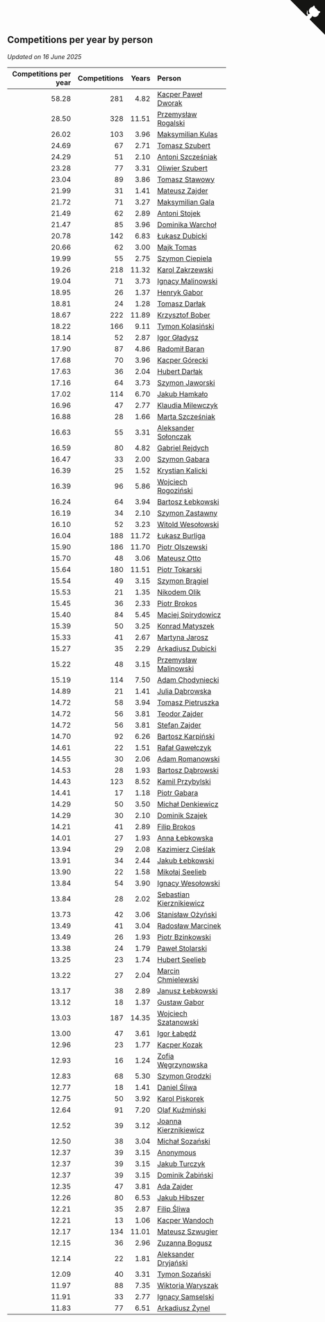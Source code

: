 ## Competitions per year by person

*Updated on 16 June 2025*

| Competitions per year | Competitions | Years | Person |
| ---: | ---: | ---: | :--- |
| 58.28 | 281 | 4.82 | [Kacper Paweł Dworak](https://www.worldcubeassociation.org/persons/2020DWOR01) |
| 28.50 | 328 | 11.51 | [Przemysław Rogalski](https://www.worldcubeassociation.org/persons/2013ROGA02) |
| 26.02 | 103 | 3.96 | [Maksymilian Kulas](https://www.worldcubeassociation.org/persons/2021KULA02) |
| 24.69 | 67 | 2.71 | [Tomasz Szubert](https://www.worldcubeassociation.org/persons/2022SZUB02) |
| 24.29 | 51 | 2.10 | [Antoni Szcześniak](https://www.worldcubeassociation.org/persons/2023SZCZ04) |
| 23.28 | 77 | 3.31 | [Oliwier Szubert](https://www.worldcubeassociation.org/persons/2022SZUB01) |
| 23.04 | 89 | 3.86 | [Tomasz Stawowy](https://www.worldcubeassociation.org/persons/2021STAW01) |
| 21.99 | 31 | 1.41 | [Mateusz Zajder](https://www.worldcubeassociation.org/persons/2024ZAJD01) |
| 21.72 | 71 | 3.27 | [Maksymilian Gala](https://www.worldcubeassociation.org/persons/2022GALA01) |
| 21.49 | 62 | 2.89 | [Antoni Stojek](https://www.worldcubeassociation.org/persons/2022STOJ03) |
| 21.47 | 85 | 3.96 | [Dominika Warchoł](https://www.worldcubeassociation.org/persons/2021WARC01) |
| 20.78 | 142 | 6.83 | [Łukasz Dubicki](https://www.worldcubeassociation.org/persons/2018DUBI01) |
| 20.66 | 62 | 3.00 | [Majk Tomas](https://www.worldcubeassociation.org/persons/2022TOMA05) |
| 19.99 | 55 | 2.75 | [Szymon Ciepiela](https://www.worldcubeassociation.org/persons/2022CIEP01) |
| 19.26 | 218 | 11.32 | [Karol Zakrzewski](https://www.worldcubeassociation.org/persons/2014ZAKR01) |
| 19.04 | 71 | 3.73 | [Ignacy Malinowski](https://www.worldcubeassociation.org/persons/2021MALI02) |
| 18.95 | 26 | 1.37 | [Henryk Gabor](https://www.worldcubeassociation.org/persons/2024GABO02) |
| 18.81 | 24 | 1.28 | [Tomasz Darłak](https://www.worldcubeassociation.org/persons/2024DARL01) |
| 18.67 | 222 | 11.89 | [Krzysztof Bober](https://www.worldcubeassociation.org/persons/2013BOBE01) |
| 18.22 | 166 | 9.11 | [Tymon Kolasiński](https://www.worldcubeassociation.org/persons/2016KOLA02) |
| 18.14 | 52 | 2.87 | [Igor Gładysz](https://www.worldcubeassociation.org/persons/2022GLAD01) |
| 17.90 | 87 | 4.86 | [Radomił Baran](https://www.worldcubeassociation.org/persons/2020BARA02) |
| 17.68 | 70 | 3.96 | [Kacper Górecki](https://www.worldcubeassociation.org/persons/2021GORE01) |
| 17.63 | 36 | 2.04 | [Hubert Darłak](https://www.worldcubeassociation.org/persons/2023DARL03) |
| 17.16 | 64 | 3.73 | [Szymon Jaworski](https://www.worldcubeassociation.org/persons/2021JAWO01) |
| 17.02 | 114 | 6.70 | [Jakub Hamkało](https://www.worldcubeassociation.org/persons/2018HAMK01) |
| 16.96 | 47 | 2.77 | [Klaudia Milewczyk](https://www.worldcubeassociation.org/persons/2022MILE05) |
| 16.88 | 28 | 1.66 | [Marta Szcześniak](https://www.worldcubeassociation.org/persons/2023SZCZ07) |
| 16.63 | 55 | 3.31 | [Aleksander Sołonczak](https://www.worldcubeassociation.org/persons/2022SOLO01) |
| 16.59 | 80 | 4.82 | [Gabriel Rejdych](https://www.worldcubeassociation.org/persons/2020REJD01) |
| 16.47 | 33 | 2.00 | [Szymon Gabara](https://www.worldcubeassociation.org/persons/2023GABA01) |
| 16.39 | 25 | 1.52 | [Krystian Kalicki](https://www.worldcubeassociation.org/persons/2023KALI10) |
| 16.39 | 96 | 5.86 | [Wojciech Rogoziński](https://www.worldcubeassociation.org/persons/2019ROGO04) |
| 16.24 | 64 | 3.94 | [Bartosz Łebkowski](https://www.worldcubeassociation.org/persons/2021LEBK01) |
| 16.19 | 34 | 2.10 | [Szymon Zastawny](https://www.worldcubeassociation.org/persons/2023ZAST01) |
| 16.10 | 52 | 3.23 | [Witold Wesołowski](https://www.worldcubeassociation.org/persons/2022WESO01) |
| 16.04 | 188 | 11.72 | [Łukasz Burliga](https://www.worldcubeassociation.org/persons/2013BURL01) |
| 15.90 | 186 | 11.70 | [Piotr Olszewski](https://www.worldcubeassociation.org/persons/2013OLSZ02) |
| 15.70 | 48 | 3.06 | [Mateusz Otto](https://www.worldcubeassociation.org/persons/2022OTTO01) |
| 15.64 | 180 | 11.51 | [Piotr Tokarski](https://www.worldcubeassociation.org/persons/2013TOKA01) |
| 15.54 | 49 | 3.15 | [Szymon Brągiel](https://www.worldcubeassociation.org/persons/2022BRAG03) |
| 15.53 | 21 | 1.35 | [Nikodem Olik](https://www.worldcubeassociation.org/persons/2024OLIK01) |
| 15.45 | 36 | 2.33 | [Piotr Brokos](https://www.worldcubeassociation.org/persons/2023BROK01) |
| 15.40 | 84 | 5.45 | [Maciej Spirydowicz](https://www.worldcubeassociation.org/persons/2020SPIR01) |
| 15.39 | 50 | 3.25 | [Konrad Matyszek](https://www.worldcubeassociation.org/persons/2022MATY02) |
| 15.33 | 41 | 2.67 | [Martyna Jarosz](https://www.worldcubeassociation.org/persons/2022JARO01) |
| 15.27 | 35 | 2.29 | [Arkadiusz Dubicki](https://www.worldcubeassociation.org/persons/2023DUBI01) |
| 15.22 | 48 | 3.15 | [Przemysław Malinowski](https://www.worldcubeassociation.org/persons/2022MALI01) |
| 15.19 | 114 | 7.50 | [Adam Chodyniecki](https://www.worldcubeassociation.org/persons/2017CHOD02) |
| 14.89 | 21 | 1.41 | [Julia Dąbrowska](https://www.worldcubeassociation.org/persons/2024DABR01) |
| 14.72 | 58 | 3.94 | [Tomasz Pietruszka](https://www.worldcubeassociation.org/persons/2021PIET01) |
| 14.72 | 56 | 3.81 | [Teodor Zajder](https://www.worldcubeassociation.org/persons/2021ZAJD03) |
| 14.72 | 56 | 3.81 | [Stefan Zajder](https://www.worldcubeassociation.org/persons/2021ZAJD02) |
| 14.70 | 92 | 6.26 | [Bartosz Karpiński](https://www.worldcubeassociation.org/persons/2019KARP03) |
| 14.61 | 22 | 1.51 | [Rafał Gawełczyk](https://www.worldcubeassociation.org/persons/2023GAWE01) |
| 14.55 | 30 | 2.06 | [Adam Romanowski](https://www.worldcubeassociation.org/persons/2023ROMA10) |
| 14.53 | 28 | 1.93 | [Bartosz Dąbrowski](https://www.worldcubeassociation.org/persons/2023DABR07) |
| 14.43 | 123 | 8.52 | [Kamil Przybylski](https://www.worldcubeassociation.org/persons/2016PRZY01) |
| 14.41 | 17 | 1.18 | [Piotr Gabara](https://www.worldcubeassociation.org/persons/2024GABA02) |
| 14.29 | 50 | 3.50 | [Michał Denkiewicz](https://www.worldcubeassociation.org/persons/2021DENK01) |
| 14.29 | 30 | 2.10 | [Dominik Szajek](https://www.worldcubeassociation.org/persons/2023SZAJ01) |
| 14.21 | 41 | 2.89 | [Filip Brokos](https://www.worldcubeassociation.org/persons/2022BROK03) |
| 14.01 | 27 | 1.93 | [Anna Łebkowska](https://www.worldcubeassociation.org/persons/2023LEBK04) |
| 13.94 | 29 | 2.08 | [Kazimierz Cieślak](https://www.worldcubeassociation.org/persons/2023CIES01) |
| 13.91 | 34 | 2.44 | [Jakub Łebkowski](https://www.worldcubeassociation.org/persons/2023LEBK01) |
| 13.90 | 22 | 1.58 | [Mikołaj Seelieb](https://www.worldcubeassociation.org/persons/2023SEEL04) |
| 13.84 | 54 | 3.90 | [Ignacy Wesołowski](https://www.worldcubeassociation.org/persons/2021WESO01) |
| 13.84 | 28 | 2.02 | [Sebastian Kierznikiewicz](https://www.worldcubeassociation.org/persons/2023KIER02) |
| 13.73 | 42 | 3.06 | [Stanisław Ożyński](https://www.worldcubeassociation.org/persons/2022OZYN01) |
| 13.49 | 41 | 3.04 | [Radosław Marcinek](https://www.worldcubeassociation.org/persons/2022MARC05) |
| 13.49 | 26 | 1.93 | [Piotr Bzinkowski](https://www.worldcubeassociation.org/persons/2023BZIN01) |
| 13.38 | 24 | 1.79 | [Paweł Stolarski](https://www.worldcubeassociation.org/persons/2023STOL04) |
| 13.25 | 23 | 1.74 | [Hubert Seelieb](https://www.worldcubeassociation.org/persons/2023SEEL02) |
| 13.22 | 27 | 2.04 | [Marcin Chmielewski](https://www.worldcubeassociation.org/persons/2023CHMI01) |
| 13.17 | 38 | 2.89 | [Janusz Łebkowski](https://www.worldcubeassociation.org/persons/2022LEBK01) |
| 13.12 | 18 | 1.37 | [Gustaw Gabor](https://www.worldcubeassociation.org/persons/2024GABO01) |
| 13.03 | 187 | 14.35 | [Wojciech Szatanowski](https://www.worldcubeassociation.org/persons/2011SZAT01) |
| 13.00 | 47 | 3.61 | [Igor Łabędź](https://www.worldcubeassociation.org/persons/2021LABE01) |
| 12.96 | 23 | 1.77 | [Kacper Kozak](https://www.worldcubeassociation.org/persons/2023KOZA05) |
| 12.93 | 16 | 1.24 | [Zofia Węgrzynowska](https://www.worldcubeassociation.org/persons/2024WEGR01) |
| 12.83 | 68 | 5.30 | [Szymon Grodzki](https://www.worldcubeassociation.org/persons/2020GROD01) |
| 12.77 | 18 | 1.41 | [Daniel Śliwa](https://www.worldcubeassociation.org/persons/2024SLIW01) |
| 12.75 | 50 | 3.92 | [Karol Piskorek](https://www.worldcubeassociation.org/persons/2021PISK01) |
| 12.64 | 91 | 7.20 | [Olaf Kuźmiński](https://www.worldcubeassociation.org/persons/2018KUZM02) |
| 12.52 | 39 | 3.12 | [Joanna Kierznikiewicz](https://www.worldcubeassociation.org/persons/2022KIER01) |
| 12.50 | 38 | 3.04 | [Michał Sozański](https://www.worldcubeassociation.org/persons/2022SOZA02) |
| 12.37 | 39 | 3.15 | [Anonymous](https://www.worldcubeassociation.org/persons/2022ANON03) |
| 12.37 | 39 | 3.15 | [Jakub Turczyk](https://www.worldcubeassociation.org/persons/2022TURC02) |
| 12.37 | 39 | 3.15 | [Dominik Żabiński](https://www.worldcubeassociation.org/persons/2022ZABI01) |
| 12.35 | 47 | 3.81 | [Ada Zajder](https://www.worldcubeassociation.org/persons/2021ZAJD01) |
| 12.26 | 80 | 6.53 | [Jakub Hibszer](https://www.worldcubeassociation.org/persons/2018HIBS01) |
| 12.21 | 35 | 2.87 | [Filip Śliwa](https://www.worldcubeassociation.org/persons/2022SLIW01) |
| 12.21 | 13 | 1.06 | [Kacper Wandoch](https://www.worldcubeassociation.org/persons/2024WAND01) |
| 12.17 | 134 | 11.01 | [Mateusz Szwugier](https://www.worldcubeassociation.org/persons/2014SZWU01) |
| 12.15 | 36 | 2.96 | [Zuzanna Bogusz](https://www.worldcubeassociation.org/persons/2022BOGU01) |
| 12.14 | 22 | 1.81 | [Aleksander Dryjański](https://www.worldcubeassociation.org/persons/2023DRYJ01) |
| 12.09 | 40 | 3.31 | [Tymon Sozański](https://www.worldcubeassociation.org/persons/2022SOZA01) |
| 11.97 | 88 | 7.35 | [Wiktoria Waryszak](https://www.worldcubeassociation.org/persons/2018WARY01) |
| 11.91 | 33 | 2.77 | [Ignacy Samselski](https://www.worldcubeassociation.org/persons/2022SAMS03) |
| 11.83 | 77 | 6.51 | [Arkadiusz Żynel](https://www.worldcubeassociation.org/persons/2018ZYNE01) |


<a href="https://github.com/noeruchangd/wca_statistics_vn" class="github-corner" aria-label="View source on Github"><svg width="80" height="80" viewBox="0 0 250 250" style="fill:#151513; color:#fff; position: absolute; top: 0; border: 0; right: 0;" aria-hidden="true"><path d="M0,0 L115,115 L130,115 L142,142 L250,250 L250,0 Z"></path><path d="M128.3,109.0 C113.8,99.7 119.0,89.6 119.0,89.6 C122.0,82.7 120.5,78.6 120.5,78.6 C119.2,72.0 123.4,76.3 123.4,76.3 C127.3,80.9 125.5,87.3 125.5,87.3 C122.9,97.6 130.6,101.9 134.4,103.2" fill="currentColor" style="transform-origin: 130px 106px;" class="octo-arm"></path><path d="M115.0,115.0 C114.9,115.1 118.7,116.5 119.8,115.4 L133.7,101.6 C136.9,99.2 139.9,98.4 142.2,98.6 C133.8,88.0 127.5,74.4 143.8,58.0 C148.5,53.4 154.0,51.2 159.7,51.0 C160.3,49.4 163.2,43.6 171.4,40.1 C171.4,40.1 176.1,42.5 178.8,56.2 C183.1,58.6 187.2,61.8 190.9,65.4 C194.5,69.0 197.7,73.2 200.1,77.6 C213.8,80.2 216.3,84.9 216.3,84.9 C212.7,93.1 206.9,96.0 205.4,96.6 C205.1,102.4 203.0,107.8 198.3,112.5 C181.9,128.9 168.3,122.5 157.7,114.1 C157.9,116.9 156.7,120.9 152.7,124.9 L141.0,136.5 C139.8,137.7 141.6,141.9 141.8,141.8 Z" fill="currentColor" class="octo-body"></path></svg></a><style>.github-corner:hover .octo-arm{animation:octocat-wave 560ms ease-in-out}@keyframes octocat-wave{0%,100%{transform:rotate(0)}20%,60%{transform:rotate(-25deg)}40%,80%{transform:rotate(10deg)}}@media (max-width:500px){.github-corner:hover .octo-arm{animation:none}.github-corner .octo-arm{animation:octocat-wave 560ms ease-in-out}}</style>
